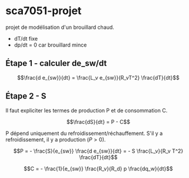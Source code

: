 # sca7051-projet

projet de modélisation d'un brouillard chaud.

- dT/dt fixe
- dp/dt = 0 car brouillard mince

## Étape 1 - calculer de_sw/dt

$$\frac{d e_{sw}}{dt} = \frac{L_v e_{sw}}{R_vT^2} \frac{dT}{dt}$$

## Étape 2 - S

Il faut expliciter les termes de production  P et de consommation C.

$$\frac{dS}{dt} = P - C$$

P dépend uniquement du refroidissement/réchauffement. S'il y a refroidissement, il y a production ($P > 0$).

$$P = - \frac{S}{e_{sw}} \frac{d e_{sw}}{dt} = - S \frac{L_v}{R_v T^2} \frac{dT}{dt}$$

$$C = - \frac{1}{e_{sw}} \frac{R_v}{R_d} p \frac{dq_w}{dt}$$


